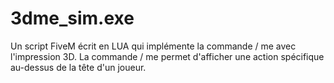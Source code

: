 # 3dme_sim.exe
Un script FiveM écrit en LUA qui implémente la commande / me avec l'impression 3D.  La commande / me permet d'afficher une action spécifique au-dessus de la tête d'un joueur.
